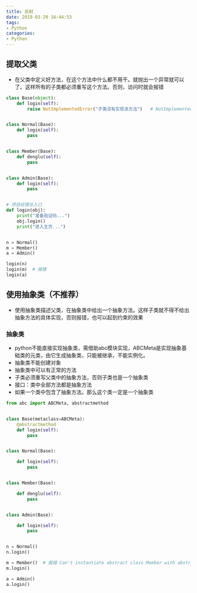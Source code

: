 ```yaml
---
title: 反射
date: 2019-03-20 16:44:53
tags:
- Python
categories:
- Python
---
```


## 提取父类

- 在父类中定义好方法，在这个方法中什么都不用干。就抛出一个异常就可以了。这样所有的子类都必须重写这个方法。否则，访问时就会报错

```python
class Base(object):
    def login(self):
        raise NotImplementedError("子类没有实现该方法")   # NotImplementedError 没有实现的错误


class Normal(Base):
    def login(self):
        pass


class Member(Base):
    def denglu(self):
        pass


class Admin(Base):
    def login(self):
        pass


# 项目经理总入口
def login(obj):
    print("准备验证码...")
    obj.login()
    print("进入主页...")


n = Normal()
m = Member()
a = Admin()

login(n)
login(m)  # 报错
login(a)
```



##  使用抽象类（不推荐）

- 使用抽象类描述父类，在抽象类中给出一个抽象方法。这样子类就不得不给出抽象方法的具体实现，否则报错，也可以起到约束的效果

### 抽象类

- python不能直接实现抽象类，需借助abc模块实现，ABCMeta是实现抽象基础类的元类，由它生成抽象类，只能被继承，不能实例化。
- 抽象类不能创建对象
- 抽象类中可以有正常的方法
- 子类必须重写父类中的抽象方法，否则子类也是一个抽象类
- 接口：类中全部方法都是抽象方法
- 如果一个类中包含了抽象方法。那么这个类一定是一个抽象类

```python
from abc import ABCMeta, abstractmethod


class Base(metaclass=ABCMeta):
    @abstractmethod
    def login(self):
        pass


class Normal(Base):

    def login(self):
        pass


class Member(Base):

    def denglu(self):
        pass


class Admin(Base):

    def login(self):
        pass


n = Normal()
n.login()

m = Member()  # 报错 Can't instantiate abstract class Member with abstract methods login  
m.login()

a = Admin()
a.login()
```

